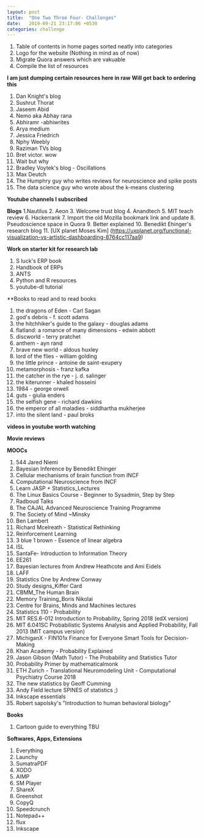 ```yaml
---
layout: post
title:  "One Two Three Four- Challenges"
date:   2019-09-21 23:17:06 +0530
categories: challenge
---
```

1. Table of contents in home pages sorted neatly into categories
2. Logo for the website (Nothing in mind as of now)
3. Migrate Quora answers which are vakuable
4. Compile the list of resources

**I am just dumping certain resources here in raw**
**Will get back to ordering this**

1. Dan Knight's blog
2. Sushrut Thorat
3. Jaseem Abid
4. Nemo aka Abhay rana
5. Abhiramr -abhiwrites
6. Arya medium
7. Jessica Friedrich
8. Nphy Weebly
9. Raziman TVs blog
10. Bret victor. wow
11. Wait but why
12. Bradley Voytek's blog - Oscillations
13. Max Deutch
14. The Humphry guy who writes reviews for neuroscience and spike posts
15. The data science guy who wrote about the k-means clustering


**Youtube channels I subscribed**

**Blogs**
1.Nautilus
2. Aeon
3. Welcome trust blog
4. Anandtech
5. MIT teach review
6. Hackerrank
7. Import the old Mozilla bookmark link and update
8. Pseudoscience space in Quora
9. Better explained
10. Benedikt Ehinger's research blog
11. [UX planet Moses Kim] (https://uxplanet.org/functional-visualization-vs-artistic-dashboarding-8764cc117aa9)

**Work on starter kit for research lab**
1. S luck's ERP book
2. Handbook of ERPs
3. ANTS
4. Python and R resources
5. youtube-dl tutorial

**Books to read and to read books
1. the dragons of Eden - Carl Sagan
2. god's debris - f. scott adams
3. the hitchhiker's guide to the galaxy - douglas adams
4. flatland: a romance of many dimensions - edwin abbott
5. discworld - terry pratchet
6. anthem - ayn rand
7. brave new world - aldous huxley
8. lord of the flies - william golding
9. the little prince - antoine de saint-exupery
10. metamorphosis - franz kafka
11. the catcher in the rye - j. d. salinger
12. the kiterunner - khaled hosseini
13. 1984 - george orwell
14. guts - giulia enders
15. the selfish gene - richard dawkins
16. the emperor of all maladies - siddhartha mukherjee
17. into the silent land - paul broks

**videos in youtube worth watching**

**Movie reviews**

**MOOCs**
1. 544 Jared Niemi
2. Bayesian Inference by Benedikt Ehinger
3. Cellular mechanisms of brain function from INCF
4. Computational Neuroscience from INCF
5. Learn JASP + Statistics_Lectures
6. The Linux Basics Course - Beginner to Sysadmin, Step by Step
7. Radboud Talks
8. The CAJAL Advanced Neuroscience Training Programme
9. The Society of Mind ~Minsky
10. Ben Lambert
11. Richard Mcelreath - Statistical Rethinking
12. Reinforcement Learning
13. 3 blue 1 brown - Essence of linear algebra
14. ISL
15. SantaFe- Introduction to Information Theory
16. EE261
17. Bayesian lectures from Andrew Heathcote and Ami Eidels
18. LAFF
19. Statistics One by Andrew Conway
20. Study designs_Kiffer Card
21. CBMM_The Human Brain
22. Memory Training_Boris Nikolai
23. Centre for Brains, Minds and Machines lectures
24. Statistics 110 - Probability
25. MIT RES.6-012 Introduction to Probability, Spring 2018 (edX version)
26. MIT 6.041SC Probabilistic Systems Analysis and Applied Probability, Fall 2013 (MIT campus version)
27. MichiganX - FIN101x Finance for Everyone Smart Tools for Decision-Making
28. Khan Academy - Probability Explained
29. Jason Gibson (Math Tutor) - The Probability and Statistics Tutor
30. Probability Primer by mathematicalmonk
31. ETH Zurich - Translational Neuromodeling Unit - Computational Psychiatry Course 2018
32. The new statistics by Geoff Cumming
33. Andy Field lecture SPINES of statistics ;)
34. Inkscape essentials
35. Robert sapolsky's "Introduction to human behavioral biology"


**Books**
1. Cartoon guide to everything
TBU

**Softwares, Apps, Extensions**
1. Everything
2. Launchy
3. SumatraPDF
4. XODO
5. AIMP
6. SM Player
7. ShareX
8. Greenshot
9. CopyQ
10. Speedcrunch
11. Notepad++
12. flux
13. Inkscape





